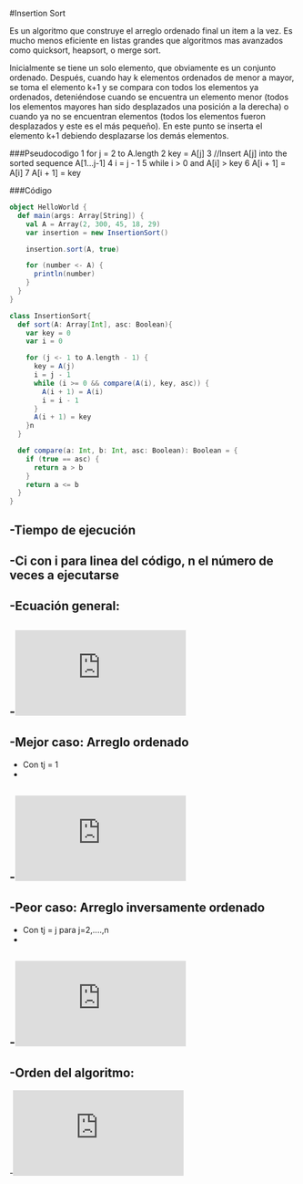 #Insertion Sort

Es un algoritmo que construye el arreglo ordenado final un item a la vez. Es mucho menos eficiente en listas grandes que algoritmos mas avanzados como quicksort, heapsort, o merge sort.

Inicialmente se tiene un solo elemento, que obviamente es un conjunto ordenado. Después, cuando hay k elementos ordenados de menor a mayor, se toma el elemento k+1 y se compara con todos los elementos ya ordenados, deteniéndose cuando se encuentra un elemento menor (todos los elementos mayores han sido desplazados una posición a la derecha) o cuando ya no se encuentran elementos (todos los elementos fueron desplazados y este es el más pequeño). En este punto se inserta el elemento k+1 debiendo desplazarse los demás elementos.

###Pseudocodigo
	1 for j = 2 to A.length
	2 	key = A[j]
	3 	//Insert A[j] into the sorted sequence A[1...j-1]
	4 	i = j - 1
	5 	while i > 0 and A[i] > key
	6 		A[i + 1] = A[i]
	7	A[i + 1] = key

###Código
```Scala
object HelloWorld {
  def main(args: Array[String]) {
    val A = Array(2, 300, 45, 18, 29)
    var insertion = new InsertionSort()

    insertion.sort(A, true)

    for (number <- A) {
      println(number)
    }
  }
}
```

```Scala
class InsertionSort{
  def sort(A: Array[Int], asc: Boolean){
    var key = 0
    var i = 0

    for (j <- 1 to A.length - 1) {
      key = A(j)
      i = j - 1
      while (i >= 0 && compare(A(i), key, asc)) {
        A(i + 1) = A(i)
        i = i - 1
      }
      A(i + 1) = key
    }n
  }

  def compare(a: Int, b: Int, asc: Boolean): Boolean = {
    if (true == asc) {
      return a > b
    }
    return a <= b
  }
}

```

-**Tiempo de ejecución**
-
-Ci con i para linea del código, n el número de veces a ejecutarse
-
-Ecuación general:
-
-![Ecuacion general](http://www.sciweavers.org/tex2img.php?eq=c_1n%20%20%2B%20c_2%5Cbig%28n%20-%201%5Cbig%29%20%20%2B%20c_3%5Cbig%28n%20-%201%5Cbig%29%20%2B%20c_4%5Csum_%7Bj%3D2%7D%5E%7Bn%7D%20t_%7Bj%7D%0A%20%2B%20c_5%5Csum_%7Bj%3D2%7D%5E%7Bn%7D%20%5Cbig%28t_%7Bj%7D%20-%201%5Cbig%29%20%2B%20c_6%5Csum_%7Bj%3D2%7D%5E%7Bn%7D%20%5Cbig%28t_%7Bj%7D%20-%201%5Cbig%29%20%2B%20c_7%5Cbig%28n%20-%201%5Cbig%29&bc=White&fc=Black&im=jpg&fs=12&ff=arev&edit=0)
-
-**Mejor caso: Arreglo ordenado**
-
-    Con tj = 1 
-
-![Ecuacion mejor caso](http://www.sciweavers.org/tex2img.php?eq=%0Ac_1n%20%2B%20c_2%5Cbig%28n%20-%201%5Cbig%29%20%2B%20c_3%5Cbig%28n%20-%201%5Cbig%29%20%2B%20c_4%5Cbig%28n%20-%201%5Cbig%29%20%2B%20c_7%5Cbig%28n%20-%201%5Cbig%29%20&bc=White&fc=Black&im=jpg&fs=12&ff=arev&edit=0)
-
-**Peor caso: Arreglo inversamente ordenado**
-
-    Con tj = j para j=2,....,n 
-
-![Ecuacion peor caso](http://www.sciweavers.org/tex2img.php?eq=%5Cbig%28%20%5Cfrac%7Bc_4%20%2B%20c_5%20%2B%20c_6%7D%7B2%7D%5Cbig%29n%5E%7B2%7D%20%20%2B%20%5Cbig%28c_1%20%2B%20c_2%20%2B%20c_3%20%2B%20%5Cbig%28%20%5Cfrac%7Bc_4%20-%20c_5%20-%20c_6%7D%7B2%7D%5Cbig%29%20%2B%20c_7%5Cbig%29n%20%20-%20%5Cbig%28c_2%20%2B%20c_3%20%2B%20c_4%20%2B%20c_7%5Cbig%29&bc=White&fc=Black&im=jpg&fs=12&ff=arev&edit=0)
-
-**Orden del algoritmo:**
-
-![Orden](http://www.sciweavers.org/tex2img.php?eq=O%5Cbig%28n%5E%7B2%7D%5Cbig%29&bc=White&fc=Black&im=jpg&fs=12&ff=arev&edit=0)
